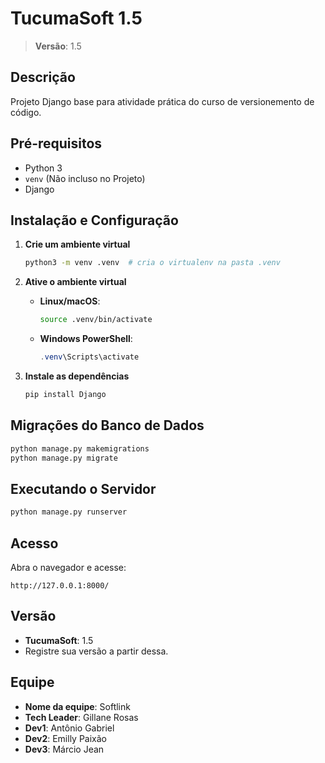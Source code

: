 # TucumaSoft 1.5

> **Versão**: 1.5

## Descrição

Projeto Django base para atividade prática do curso de versionemento de código.

## Pré-requisitos

- Python 3
- `venv` (Não incluso no Projeto)
- Django

## Instalação e Configuração

1. **Crie um ambiente virtual**
   ```bash
   python3 -m venv .venv  # cria o virtualenv na pasta .venv
   ```

2. **Ative o ambiente virtual**
   - **Linux/macOS**:
     ```bash
     source .venv/bin/activate
     ```
   - **Windows PowerShell**:
     ```powershell
     .venv\Scripts\activate
     ```

3. **Instale as dependências**
   ```bash
   pip install Django
   ```

## Migrações do Banco de Dados

```bash
python manage.py makemigrations
python manage.py migrate
```

## Executando o Servidor

```bash
python manage.py runserver
```

## Acesso

Abra o navegador e acesse:

```
http://127.0.0.1:8000/
```

## Versão

- **TucumaSoft**: 1.5
- Registre sua versão a partir dessa.

## Equipe

- **Nome da equipe**: Softlink
- **Tech Leader**: Gillane Rosas
- **Dev1**: Antônio Gabriel
- **Dev2**: Emilly Paixão
- **Dev3**: Márcio Jean


